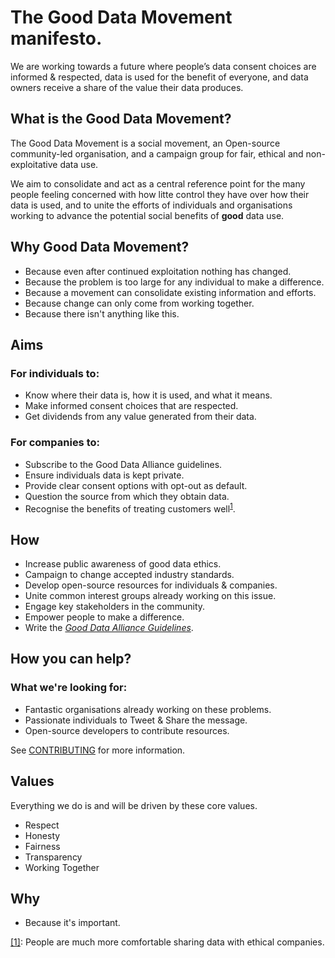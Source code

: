 # The Good Data Movement manifesto.

We are working towards a future where people’s data consent choices are informed & respected, data is used for the benefit of everyone, and data owners receive a share of the value their data produces.

## What is the Good Data Movement?

The Good Data Movement is a social movement, an Open-source community-led organisation, and a campaign group for fair, ethical and non-exploitative data use.

We aim to consolidate and act as a central reference point for the many people feeling concerned with how litte control they have over how their data is used, and to unite the efforts of individuals and organisations working to advance the potential social benefits of **good** data use. 

## Why Good Data Movement?
<!--Why is this movement necessary?-->

- Because even after continued exploitation nothing has changed.
- Because the problem is too large for any individual to make a difference.
- Because a movement can consolidate existing information and efforts.
- Because change can only come from working together. 
- Because there isn't anything like this.

## Aims

### For individuals to:

- Know where their data is, how it is used, and what it means.
- Make informed consent choices that are respected.
- Get dividends from any value generated from their data.

### For companies to:

- Subscribe to the Good Data Alliance guidelines.
- Ensure individuals data is kept private.
- Provide clear consent options with opt-out as default.
- Question the source from which they obtain data.
- Recognise the benefits of treating customers well<sup><a id='a1' href='#1'>1</a></sup>.

## How

<!--We're going to make this happen?-->

- Increase public awareness of good data ethics.
- Campaign to change accepted industry standards.
- Develop open-source resources for individuals & companies.
- Unite common interest groups already working on this issue.
- Engage key stakeholders in the community.
- Empower people to make a difference.
- Write the [_Good Data Alliance Guidelines_](https://github.com/good-data-movement/alliance).

## How you can help?

### What we're looking for:
- Fantastic organisations already working on these problems.
- Passionate individuals to Tweet & Share the message.
- Open-source developers to contribute resources.

See [CONTRIBUTING](CONTRIBUTING.md) for more information.

## Values

Everything we do is and will be driven by these core values.

- Respect
- Honesty
- Fairness
- Transparency
- Working Together

## Why

- Because it's important.

<p id='1'> <a href='#a1'>[1]</a>: People are much more comfortable sharing data with ethical companies.</p>
